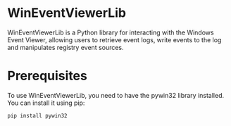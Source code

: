 # WinEventViewerLib

WinEventViewerLib is a Python library for interacting with the Windows Event Viewer, allowing users to retrieve event logs, write events to the log and manipulates registry event sources.

# Prerequisites

To use WinEventViewerLib, you need to have the pywin32 library installed. You can install it using pip:

<code>pip install pywin32
</code>
